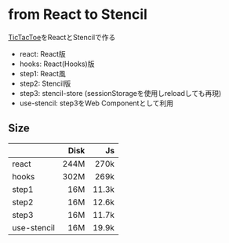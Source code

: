 # from React to Stencil

[TicTacToe](https://reactjs.org/tutorial/tutorial.html)をReactとStencilで作る

- react: React版
- hooks: React(Hooks)版
- step1: React風
- step2: Stencil版
- step3: stencil-store (sessionStorageを使用しreloadしても再現)
- use-stencil: step3をWeb Componentとして利用

## Size

|       | Disk |    Js |
|:------|-----:|------:|
| react | 244M |  270k |
| hooks | 302M |  269k |
| step1 |  16M | 11.3k |
| step2 |  16M | 12.6k |
| step3 |  16M | 11.7k |
| use-stencil |  16M | 19.9k |
